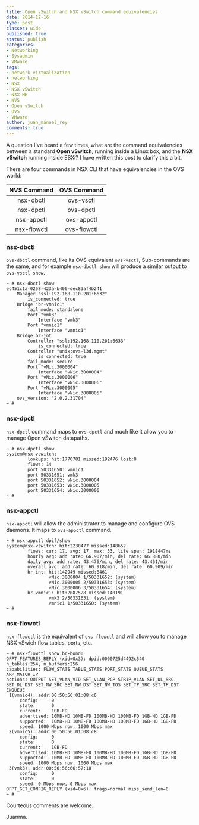 ```yaml
---
title: Open vSwitch and NSX vSwitch command equivalencies
date: 2014-12-16
type: post
classes: wide
published: true
status: publish
categories:
- Networking
- Sysadmin
- VMware
tags:
- network virtualization
- networking
- NSX
- NSX vSwitch
- NSX-MH
- NVS
- Open vSwitch
- OVS
- VMware
author: juan_manuel_rey
comments: true
---
```


A question I've heard a few times, what are the command equivalencies between a standard **Open vSwitch**, running inside a Linux box, and the **NSX vSwitch** running inside ESXi? I have written this post to clarify this a bit.

There are four commands in NSX CLI that have equivalencies in the OVS
world:

  **NVS Command** | **OVS Command**
  :---: | :---:
  nsx-dbctl | ovs-vsctl
  nsx-dpctl | ovs-dpctl
  nsx-appctl | ovs-appctl
  nsx-flowctl | ovs-flowctl

### nsx-dbctl

`ovs-dbctl` command, like its OVS equivalent `ovs-vsctl`, Sub-commands are the same, and for example `nsx-dbctl show` will produce a similar output to `ovs-vsctl show`.

```
~ # nsx-dbctl show
ec451c1a-0258-423a-b406-dec83af4b241
    Manager "ssl:192.168.110.201:6632"
        is_connected: true
    Bridge "br-vmnic1"
        fail_mode: standalone
        Port "vmk3"
            Interface "vmk3"
        Port "vmnic1"
            Interface "vmnic1"
    Bridge br-int
        Controller "ssl:192.168.110.201:6633"
            is_connected: true
        Controller "unix:ovs-l3d.mgmt"
            is_connected: true
        fail_mode: secure
        Port "vNic.3000004"
            Interface "vNic.3000004"
        Port "vNic.3000006"
            Interface "vNic.3000006"
        Port "vNic.3000005"
            Interface "vNic.3000005"
    ovs_version: "2.0.2.31704"
~ #
```

### nsx-dpctl

`nsx-dpctl` command maps to `ovs-dpctl` and much like it allow you to manage Open vSwitch datapaths.

```
~ # nsx-dpctl show
system@nsx-vswitch:
        lookups: hit:1770781 missed:192476 lost:0
        flows: 14
        port 50331650: vmnic1
        port 50331651: vmk3
        port 50331652: vNic.3000004
        port 50331653: vNic.3000005
        port 50331654: vNic.3000006
~ #
```

### nsx-appctl

`nsx-appctl` will allow the administrator to manage and configure OVS daemons. It maps to `ovs-appctl` command.

```
~ # nsx-appctl dpif/show
system@nsx-vswitch: hit:2230477 missed:148652
        flows: cur: 17, avg: 17, max: 33, life span: 1918447ms
        hourly avg: add rate: 66.907/min, del rate: 66.880/min
        daily avg: add rate: 43.476/min, del rate: 43.461/min
        overall avg: add rate: 60.918/min, del rate: 60.909/min
        br-int: hit:142949 missed:8461
                vNic.3000004 1/50331652: (system)
                vNic.3000005 2/50331653: (system)
                vNic.3000006 3/50331654: (system)
        br-vmnic1: hit:2087528 missed:140191
                vmk3 2/50331651: (system)
                vmnic1 1/50331650: (system)
~ #
```

### nsx-flowctl

`nsx-flowctl` is the equivalent of `ovs-flowctl` and will allow you to manage NSX vSwich flow tables, ports, etc.

```
~ # nsx-flowctl show br-bond0
OFPT_FEATURES_REPLY (xid=0x3): dpid:0000725d4492c540
n_tables:254, n_buffers:256
capabilities: FLOW_STATS TABLE_STATS PORT_STATS QUEUE_STATS ARP_MATCH_IP
actions: OUTPUT SET_VLAN_VID SET_VLAN_PCP STRIP_VLAN SET_DL_SRC SET_DL_DST SET_NW_SRC SET_NW_DST SET_NW_TOS SET_TP_SRC SET_TP_DST ENQUEUE
 1(vmnic4): addr:00:50:56:01:08:c6
     config:     0
     state:      0
     current:    1GB-FD
     advertised: 10MB-HD 10MB-FD 100MB-HD 100MB-FD 1GB-HD 1GB-FD
     supported:  10MB-HD 10MB-FD 100MB-HD 100MB-FD 1GB-HD 1GB-FD
     speed: 1000 Mbps now, 1000 Mbps max
 2(vmnic5): addr:00:50:56:01:08:c8
     config:     0
     state:      0
     current:    1GB-FD
     advertised: 10MB-HD 10MB-FD 100MB-HD 100MB-FD 1GB-HD 1GB-FD
     supported:  10MB-HD 10MB-FD 100MB-HD 100MB-FD 1GB-HD 1GB-FD
     speed: 1000 Mbps now, 1000 Mbps max
 3(vmk3): addr:00:50:56:66:57:18
     config:     0
     state:      0
     speed: 0 Mbps now, 0 Mbps max
OFPT_GET_CONFIG_REPLY (xid=0x6): frags=normal miss_send_len=0
~ #
```

Courteous comments are welcome.

Juanma.
